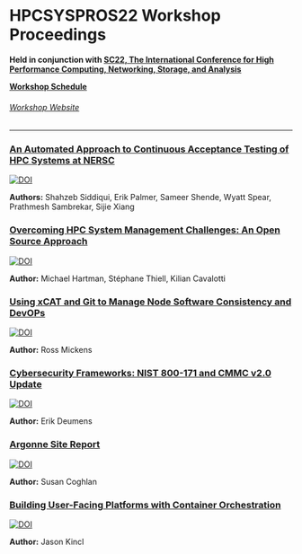 # HPCSYSPROS22 Workshop Proceedings
**Held in conjunction with [SC22, The International Conference for High Performance Computing, Networking, Storage, and Analysis](https://sc22.supercomputing.org/)**

**[Workshop Schedule](https://sc22.supercomputing.org/session/?sess=sess463)**

###### [Workshop Website](http://sighpc-syspros.org/workshops/2022/)

---
### [An Automated Approach to Continuous Acceptance Testing of HPC Systems at NERSC](https://github.com/HPCSYSPROS/Workshop22/tree/master/An_Automated_Approach_to_Continuous_Acceptance_Testing_of_HPC_Systems_at_NERSC)

[![DOI](https://zenodo.org/badge/DOI/10.5281/zenodo.7320179.svg)](https://doi.org/10.5281/zenodo.7320179)

**Authors:** Shahzeb Siddiqui, Erik Palmer, Sameer Shende, Wyatt Spear, Prathmesh Sambrekar, Sijie Xiang


### [Overcoming HPC System Management Challenges: An Open Source Approach](https://github.com/HPCSYSPROS/Workshop22/tree/master/Overcoming_HPC_System_Management_Challenges-An_Open_Source_Approach)

[![DOI](https://zenodo.org/badge/DOI/10.5281/zenodo.7320199.svg)](https://doi.org/10.5281/zenodo.7320199)

**Author:** Michael Hartman, Stéphane Thiell, Kilian Cavalotti


### [Using xCAT and Git to Manage Node Software Consistency and DevOPs](https://github.com/HPCSYSPROS/Workshop22/tree/master/Using_xCAT_and_Git_to_Manage_Node_Software_Consistency_and_DevOPs)

[![DOI](https://zenodo.org/badge/DOI/10.5281/zenodo.7320206.svg)](https://doi.org/10.5281/zenodo.7320206)

**Author:** Ross Mickens


### [Cybersecurity Frameworks: NIST 800-171 and CMMC v2.0 Update](https://github.com/HPCSYSPROS/Workshop22/tree/master/Cybersecurity_Frameworks-NIST_800-171_and_CMMC_v2.0_Update)

[![DOI](https://zenodo.org/badge/DOI/10.5281/zenodo.7320217.svg)](https://doi.org/10.5281/zenodo.7320217)

**Author:** Erik Deumens


### [Argonne Site Report](https://github.com/HPCSYSPROS/Workshop22/tree/master/Argonne_Site_Report)

[![DOI](https://zenodo.org/badge/DOI/10.5281/zenodo.7320227.svg)](https://doi.org/10.5281/zenodo.7320227)

**Author:** Susan Coghlan


### [Building User-Facing Platforms with Container Orchestration](https://github.com/HPCSYSPROS/Workshop22/tree/master/Building_User-Facing_Platforms_with_Container_Orchestration)

[![DOI](https://zenodo.org/badge/DOI/10.5281/zenodo.7320231.svg)](https://doi.org/10.5281/zenodo.7320231)

**Author:** Jason Kincl


